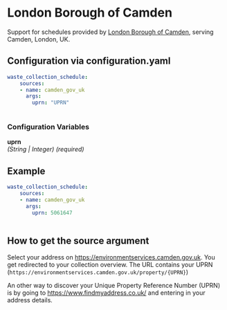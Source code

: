 # London Borough of Camden

Support for schedules provided by [London Borough of Camden](https://www.camden.gov.uk/), serving Camden, London, UK.

## Configuration via configuration.yaml

```yaml
waste_collection_schedule:
    sources:
    - name: camden_gov_uk
      args:
        uprn: "UPRN"
        
```

### Configuration Variables

**uprn**  
*(String | Integer) (required)*

## Example

```yaml
waste_collection_schedule:
    sources:
    - name: camden_gov_uk
      args:
        uprn: 5061647
        
```

## How to get the source argument

Select your address on <https://environmentservices.camden.gov.uk>. You get redirected to your collection overview. The URL contains your UPRN (`https://environmentservices.camden.gov.uk/property/{UPRN}`)

An other way to discover your Unique Property Reference Number (UPRN) is by going to <https://www.findmyaddress.co.uk/> and entering in your address details.

